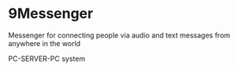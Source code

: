 # 9Messenger
Messenger for connecting people via audio and text messages from anywhere in the world


PC-SERVER-PC system

